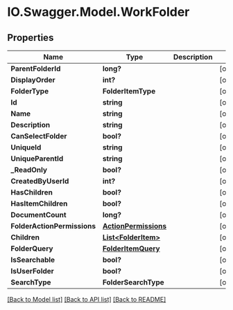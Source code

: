 # IO.Swagger.Model.WorkFolder
## Properties

Name | Type | Description | Notes
------------ | ------------- | ------------- | -------------
**ParentFolderId** | **long?** |  | [optional] 
**DisplayOrder** | **int?** |  | [optional] 
**FolderType** | **FolderItemType** |  | [optional] 
**Id** | **string** |  | [optional] 
**Name** | **string** |  | [optional] 
**Description** | **string** |  | [optional] 
**CanSelectFolder** | **bool?** |  | [optional] 
**UniqueId** | **string** |  | [optional] 
**UniqueParentId** | **string** |  | [optional] 
**_ReadOnly** | **bool?** |  | [optional] 
**CreatedByUserId** | **int?** |  | [optional] 
**HasChildren** | **bool?** |  | [optional] 
**HasItemChildren** | **bool?** |  | [optional] 
**DocumentCount** | **long?** |  | [optional] 
**FolderActionPermissions** | [**ActionPermissions**](ActionPermissions.md) |  | [optional] 
**Children** | [**List&lt;FolderItem&gt;**](FolderItem.md) |  | [optional] 
**FolderQuery** | [**FolderItemQuery**](FolderItemQuery.md) |  | [optional] 
**IsSearchable** | **bool?** |  | [optional] 
**IsUserFolder** | **bool?** |  | [optional] 
**SearchType** | **FolderSearchType** |  | [optional] 

[[Back to Model list]](../README.md#documentation-for-models) [[Back to API list]](../README.md#documentation-for-api-endpoints) [[Back to README]](../README.md)

